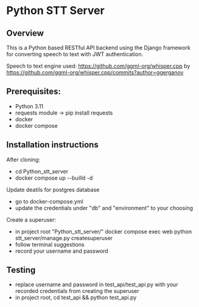 # Python STT Server

## Overview
This is a Python based RESTful API backend using the Django framework for converting speech to text with JWT authentication.

Speech to text engine used: https://github.com/ggml-org/whisper.cpp by https://github.com/ggml-org/whisper.cpp/commits?author=ggerganov

## Prerequisites:
- Python 3.11
- requests module -> pip install requests  
- docker 
- docker compose 

## Installation instructions
After cloning:
- cd Python_stt_server
- docker compose up --builld -d

Update deatils for postgres database
- go to docker-compose.yml
- update the credentials under "db" and "environment" to your choosing

Create a superuser:
- in project root "Python_stt_server/" docker compose exec web python stt_server/manage.py        createsuperuser
- follow terminal suggestions
- record your username and password

## Testing
- replace username and password in test_api/test_api.py with your recorded credentials from creating the superuser
- in project root, cd test_api && python test_api.py
